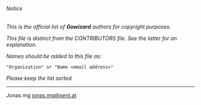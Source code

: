 ###### Notice

*This is the official list of **Gowizard** authors for copyright purposes.*

*This file is distinct from the CONTRIBUTORS file. See the latter for an
explanation.*

*Names should be added to this file as:*

	"Organization" or "Name <email address>"

*Please keep the list sorted.*

* * *

Jonas mg <jonas.mg@sent.at>

